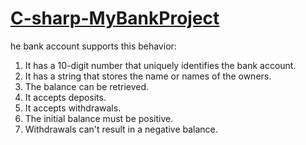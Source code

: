 # [C-sharp-MyBankProject](https://learn.microsoft.com/en-us/dotnet/csharp/fundamentals/tutorials/classes)

he bank account supports this behavior:

1. It has a 10-digit number that uniquely identifies the bank account.
2. It has a string that stores the name or names of the owners.
3. The balance can be retrieved.
4. It accepts deposits.
5. It accepts withdrawals.
6. The initial balance must be positive.
7. Withdrawals can't result in a negative balance.
